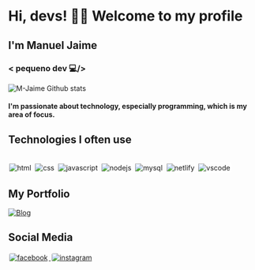 # Hi, devs! 🙌🏾 Welcome to my profile 
## I'm Manuel Jaime 
### < pequeno dev 💻/>

![M-Jaime Github stats](https://github-readme-stats.vercel.app/api?username=m-jaime&show_icons=true&theme=dracula)


#### I'm passionate about technology, especially programming, which is my area of focus. 
## Technologies I often use

<div style="display: inline-block"><br>
    <img src="https://img.shields.io/badge/HTML5-E34F26?style=for-the-badge&logo=html5&logoColor=white" alt="html" style="border-radius: 3px; margin-left: 0px; border: 2px solid white">
    <img src="https://img.shields.io/badge/CSS3-1572B6?style=for-the-badge&logo=css3&logoColor=white" alt="css" style="border-radius: 3px; margin-left: 0px; border: 2px solid white">
    <img src="https://img.shields.io/badge/JavaScript-F7DF1E?style=for-the-badge&logo=javascript&logoColor=black" alt="javascript" style="border-radius: 3px; margin-left: 0px; border: 2px solid white">
    <img src="https://img.shields.io/badge/Node.js-43853D?style=for-the-badge&logo=node.js&logoColor=white" alt="nodejs" style="border-radius: 3px; margin-left: 0px; border: 2px solid white">
    <img src="https://img.shields.io/badge/MySQL-00000F?style=for-the-badge&logo=mysql&logoColor=white" alt="mysql" style="border-radius: 3px; margin-left: 0px; border: 2px solid white">
    <img src="	https://img.shields.io/badge/Netlify-00C7B7?style=for-the-badge&logo=netlify&logoColor=white" alt="netlify" style="border-radius: 3px; margin-left: 0px; border: 2px solid white">
    <img src="https://img.shields.io/badge/Visual_Studio_Code-0078D4?style=for-the-badge&logo=visual%20studio%20code&logoColor=white" alt="vscode" style="border-radius: 3px; margin-left: 0px; border: 2px solid white">
</div>




## My Portfolio

[![Blog](https://img.shields.io/website?label=manueljaime-profile.netlify.app&style=for-the-badge&url=https://manueljaime-profile.netlify.app)](https://manueljaime-profile.netlify.app/home)

## Social Media

<a href="https://web.facebook.com/profile.php?id=100083095732207">
    <img src="https://img.shields.io/badge/Facebook-1877F2?style=for-the-badge&logo=facebook&logoColor=white" alt="facebook" style="border-radius: 5px ; margin-left: 0px; border: 2px solid white">
</a>
<a href="https://manueljaime-profile.netlify.apphttps://www.instagram.com/m_j4ime/">
    <img src="https://img.shields.io/badge/Instagram-E4405F?style=for-the-badge&logo=instagram&logoColor=white" alt="instagram" style="border-radius: 5px; border: 2px solid white">
</a>
